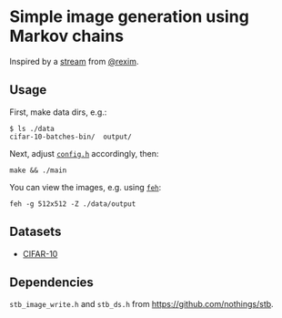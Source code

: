 # Simple image generation using Markov chains

Inspired by a [stream](https://www.twitch.tv/videos/1526029909) from [@rexim](https://github.com/rexim).

## Usage
First, make data dirs, e.g.:
```console
$ ls ./data
cifar-10-batches-bin/  output/
```
Next, adjust [`config.h`](./config.h) accordingly, then:
```
make && ./main
```
You can view the images, e.g. using [`feh`](https://linux.die.net/man/1/feh):
```
feh -g 512x512 -Z ./data/output
```

## Datasets
- [CIFAR-10](https://www.cs.toronto.edu/~kriz/cifar.html)

## Dependencies
`stb_image_write.h` and `stb_ds.h` from https://github.com/nothings/stb.
